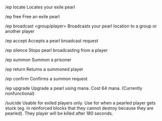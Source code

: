 /ep locate
  Locates your exile pearl
  
/ep free
  Free an exile pearl
  
/ep broadcast <group/player>
  Broadcasts your pearl location to a group or 
  another player
  
/ep accept
  Accepts a pearl broadcast request
  
/ep silence <player>
   Stops pearl broadcasting from a player
  
/ep summon
  Summon a prisoner
  
/ep return
  Returns a summoned player
  
/ep confirm
  Confirms a summon request
  
/ep upgrade
  Upgrade a pearl using mana. Cost 64 mana. 
  (Currently nonfunctional)
  
/suicide
  Usable for exiled players only. Use for when a 
  pearled player gets stuck (eg. in reinforced blocks 
  that they cannot destroy because they are pearled). 
  They player will be killed after 180 seconds. 
